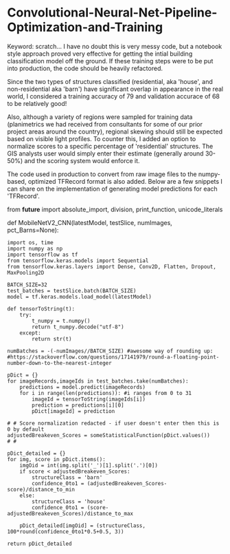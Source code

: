 # Convolutional-Neural-Net-Pipeline-Optimization-and-Training

Keyword: scratch... I have no doubt this is very messy code, but a notebook style approach proved very effective for getting the intial building classification model off the ground. If these training steps were to be put into production, the code should be heavily refactored.

Since the two types of structures classified (residential, aka 'house', and non-residential aka 'barn') have significant overlap in appearance in the real world, I considered a training accuracy of 79 and validation accurace of 68 to be relatively good!

Also, although a variety of regions were sampled for training data (planimetrics we had received from consultants for some of our prior project areas around the country), regional skewing should still be expected based on visible light profiles. To counter this, I added an option to normalize scores to a specific percentage of 'residential' structures. The GIS analysts user would simply enter their estimate (generally around 30-50%) and the scoring system would enforce it.

The code used in production to convert from raw image files to the numpy-based, optimized TFRecord format is also added. Below are a few snippets I can share on the implementation of generating model predictions for each 'TFRecord'.

from __future__ import absolute_import, division, print_function, unicode_literals

def MobileNetV2_CNN(latestModel, testSlice, numImages, pct_Barns=None):

    import os, time
    import numpy as np
    import tensorflow as tf
    from tensorflow.keras.models import Sequential
    from tensorflow.keras.layers import Dense, Conv2D, Flatten, Dropout, MaxPooling2D

    BATCH_SIZE=32
    test_batches = testSlice.batch(BATCH_SIZE)
    model = tf.keras.models.load_model(latestModel)

    def tensorToString(t):
        try:
            t_numpy = t.numpy()
            return t_numpy.decode("utf-8")
        except:
            return str(t)

    numBatches = -(-numImages//BATCH_SIZE) #awesome way of rounding up:
    #https://stackoverflow.com/questions/17141979/round-a-floating-point-number-down-to-the-nearest-integer

    pDict = {}
    for imageRecords,imageIds in test_batches.take(numBatches):
        predictions = model.predict(imageRecords)
        for i in range(len(predictions)): #i ranges from 0 to 31
            imageId = tensorToString(imageIds[i])
            prediction = predictions[i][0]
            pDict[imageId] = prediction
    
    # # Score normalization redacted - if user doesn't enter then this is 0 by default
    adjustedBreakeven_Scores = someStatisticalFunction(pDict.values())
    # #
    
    pDict_detailed = {}    
    for img, score in pDict.items():
        imgOid = int(img.split('_')[1].split('.')[0])
        if score < adjustedBreakeven_Scores:
            structureClass = 'barn'
            confidence_0to1 = (adjustedBreakeven_Scores-score)/distance_to_min
        else:
            structureClass = 'house'
            confidence_0to1 = (score-adjustedBreakeven_Scores)/distance_to_max

        pDict_detailed[imgOid] = (structureClass, 100*round(confidence_0to1*0.5+0.5, 3))
            
    return pDict_detailed
